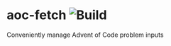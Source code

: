 # aoc-fetch ![Build](https://github.com/hjaremko/aoc-fetch/workflows/Build/badge.svg)
Conveniently manage Advent of Code problem inputs
